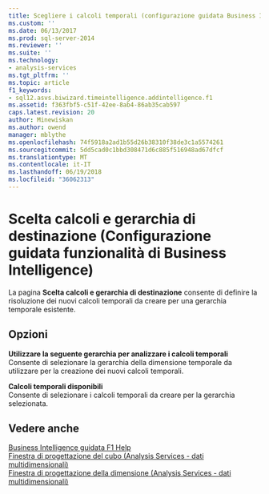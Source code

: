 ```yaml
---
title: Scegliere i calcoli temporali (configurazione guidata Business Intelligence) | Documenti Microsoft
ms.custom: ''
ms.date: 06/13/2017
ms.prod: sql-server-2014
ms.reviewer: ''
ms.suite: ''
ms.technology:
- analysis-services
ms.tgt_pltfrm: ''
ms.topic: article
f1_keywords:
- sql12.asvs.biwizard.timeintelligence.addintelligence.f1
ms.assetid: f363fbf5-c51f-42ee-8ab4-86ab35cab597
caps.latest.revision: 20
author: Minewiskan
ms.author: owend
manager: mblythe
ms.openlocfilehash: 74f5918a2ad1b55d26b38310f38de3c1a5574261
ms.sourcegitcommit: 5dd5cad0c1bbd308471d6c885f516948ad67dfcf
ms.translationtype: MT
ms.contentlocale: it-IT
ms.lasthandoff: 06/19/2018
ms.locfileid: "36062313"
---
```

# <a name="choose-time-calculations-business-intelligence-wizard"></a>Scelta calcoli e gerarchia di destinazione (Configurazione guidata funzionalità di Business Intelligence)
  La pagina **Scelta calcoli e gerarchia di destinazione** consente di definire la risoluzione dei nuovi calcoli temporali da creare per una gerarchia temporale esistente.  
  
## <a name="options"></a>Opzioni  
 **Utilizzare la seguente gerarchia per analizzare i calcoli temporali**  
 Consente di selezionare la gerarchia della dimensione temporale da utilizzare per la creazione dei nuovi calcoli temporali.  
  
 **Calcoli temporali disponibili**  
 Consente di selezionare i calcoli temporali da creare per la gerarchia selezionata.  
  
## <a name="see-also"></a>Vedere anche  
 [Business Intelligence guidata F1 Help](business-intelligence-wizard-f1-help.md)   
 [Finestra di progettazione del cubo &#40;Analysis Services - dati multidimensionali&#41;](cube-designer-analysis-services-multidimensional-data.md)   
 [Finestra di progettazione della dimensione &#40;Analysis Services - dati multidimensionali&#41;](dimension-designer-analysis-services-multidimensional-data.md)  
  
  